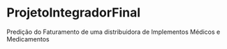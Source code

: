 # ProjetoIntegradorFinal
Predição do Faturamento de uma distribuidora de Implementos Médicos e Medicamentos

